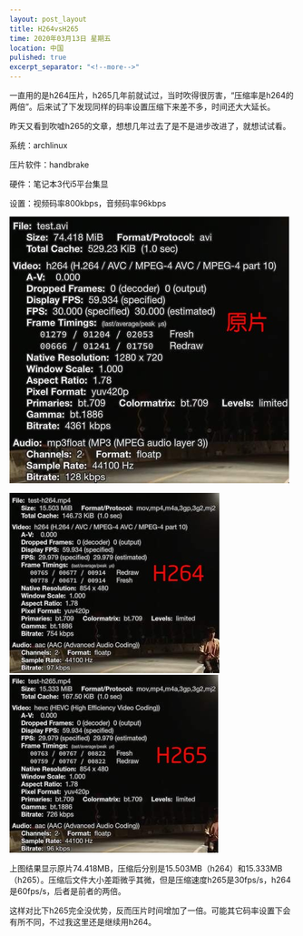 ```yaml
---
layout: post_layout
title: H264vsH265
time: 2020年03月13日 星期五
location: 中国
pulished: true
excerpt_separator: "<!--more-->"
---
```

一直用的是h264压片，h265几年前就试过，当时吹得很厉害，“压缩率是h264的两倍”。后来试了下发现同样的码率设置压缩下来差不多，时间还大大延长。

昨天又看到吹嘘h265的文章，想想几年过去了是不是进步改进了，就想试试看。

系统：archlinux

压片软件：handbrake

硬件：笔记本3代i5平台集显

设置：视频码率800kbps，音频码率96kbps

<!--more-->
<img src="/assets/img/test.jpg" width="493px" />

<img src="/assets/img/test-h264.jpg" width="370px" />	<img src="/assets/img/test-h265.jpg" width="368px" />

上图结果显示原片74.418MB，压缩后分别是15.503MB（h264）和15.333MB（h265）。压缩后文件大小差距微乎其微，但是压缩速度h265是30fps/s，h264是60fps/s，后者是前者的两倍。

这样对比下h265完全没优势，反而压片时间增加了一倍。可能其它码率设置下会有所不同，不过我这里还是继续用h264。
